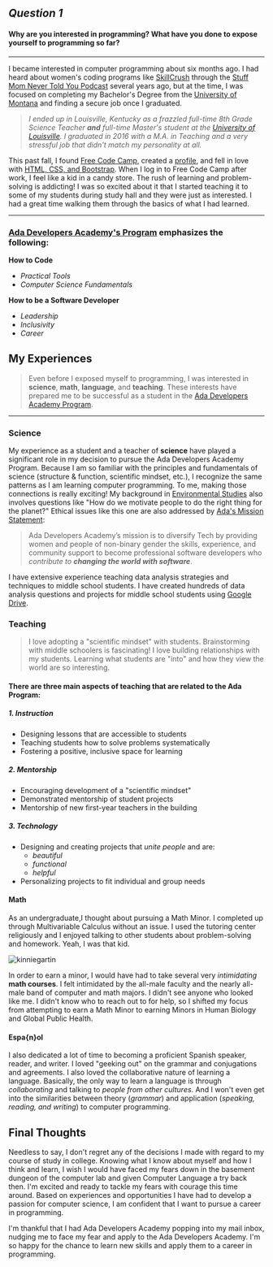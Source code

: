 ## _Question 1_  
#### Why are you interested in programming? What have you done to expose yourself to programming so far?

--- 

I became interested in computer programming about six months ago. I had heard about women's coding programs like [SkillCrush](http://www.skillcrush.com) through the [Stuff Mom Never Told You Podcast](http://www.stuffmomnevertoldyou.com/) several years ago, but at the time, I was focused on completing my Bachelor's Degree from the [University of Montana](http://www.umt.edu/) and finding a secure job once I graduated.  
>_I ended up in Louisville, Kentucky as a frazzled full-time 8th Grade Science Teacher **and** full-time Master's student at the [University of Louisville](http://louisville.edu/). I graduated in 2016 with a M.A. in Teaching and a very stressful job that didn't match my personality at all._  

This past fall, I found [Free Code Camp](freecodecamp.com), created a [profile](freecodecamp.com/larisacarter), and fell in love with [HTML, CSS, and Bootstrap](http://codepen.io/Lari_Michelle/). When I log in to Free Code Camp after work, I feel like a kid in a candy store. The rush of learning and problem-solving is addicting! I was so excited about it that I started teaching it to some of my students during study hall and they were just as interested. I had a great time walking them through the basics of what I had learned. 

---
### [Ada Developers Academy's Program][ADA Program] emphasizes the following:

**How to Code**  
  * _Practical Tools_
  * _Computer Science Fundamentals_ 
  
**How to be a Software Developer**  
  * _Leadership_
  * _Inclusivity_
  * _Career_ 


## My Experiences 
>Even before I exposed myself to programming, I was interested in **science**, **math**, **language**, and **teaching**. These interests have prepared me to be successful as a student in the [Ada Developers Academy Program][ADA Program]. 
--- 

### Science  
My experience as a student and a teacher of **science** have played a significant role in my decision to pursue the Ada Developers Academy Program. Because I am so familiar with the principles and fundamentals of science (structure & function, scientific mindset, etc.), I recognize the same patterns as I am learning computer programming. To me, making those connections is really exciting! 
My background in [Environmental Studies](http://hs.umt.edu/evst/) also involves questions like "How do we motivate people to do the right thing for the planet?" Ethical issues like this one are also addressed by [Ada's Mission Statement](http://adadevelopersacademy.org/program): 
>Ada Developers Academy’s mission is to diversify Tech by providing women and people of non-binary gender the skills, experience, and community support to become professional software developers who _contribute to **changing the world with software**_. 

I have extensive experience teaching data analysis strategies and techniques to middle school students. I have created hundreds of data analysis questions and projects for middle school students using [Google Drive](). 

### Teaching 
>I love adopting a "scientific mindset" with students. Brainstorming with middle schoolers is fascinating! I love building relationships with my students. Learning what students are "into" and how they view the world are so interesting. 

#### There are three main aspects of teaching that are related to the Ada Program:  
##### **1. Instruction** 
 * Designing lessons that are accessible to students  
 * Teaching students how to solve problems systematically  
 * Fostering a positive, inclusive space for learning 
 
##### **2. Mentorship** 
 * Encouraging development of a "scientific mindset"  
 * Demonstrated mentorship of student projects  
 * Mentorship of new first-year teachers in the building 
 
##### **3. Technology** 
 * Designing and creating projects that _unite people_ and are:  
   * _beautiful_  
   * _functional_  
   * _helpful_  
 * Personalizing projects to fit individual and group needs 

#### Math  

As an undergraduate,I thought about pursuing a Math Minor. I completed up through Multivariable Calculus without an issue. I used the tutoring center religiously and I enjoyed talking to other students about problem-solving and homework. Yeah, I was that kid. 

![kinniegartin](http://i44.photobucket.com/albums/f16/Larisa_Carter/Kindergarten_pic_zpsyieiccmq.png)

In order to earn a minor, I would have had to take several very _intimidating_ **math courses**. I felt intimidated by the all-male 
faculty and the nearly all-male band of computer and math majors. I didn't see anyone who looked like me. I didn't know who to reach 
out to for help, so I shifted my focus from attempting to earn a Math Minor to earning Minors in Human Biology and Global Public Health. 

#### Espa{n}ol  

I also dedicated a lot of time to becoming a proficient Spanish speaker, reader, and writer. I loved "geeking out" on the grammar 
and conjugations and agreements. I also loved the collaborative nature of learning a language. Basically, the only way to learn a language is through _collaborating_ and talking to _people from other cultures_. And I won't even get into the similarities between theory (_grammar_) and application (_speaking, reading, and writing_) to computer programming. 

## Final Thoughts

Needless to say, I don't regret any of the decisions I made with regard to my course of study in college. Knowing what I know about myself and how I think and learn, I wish I would have faced my fears down in the basement dungeon of the computer lab and given Computer Language a try back then. I'm excited and ready to tackle my fears with courage this time around. Based on experiences and opportunities I have had to develop a passion for computer science, I am confident that I want to pursue a career in programming. 

I'm thankful that I had Ada Developers Academy popping into my mail inbox, nudging me to face my fear and apply to the Ada Developers Academy. I'm so happy for the chance to learn new skills and apply them to a career in programming.


[ADA Program]: http://adadevelopersacademy.org/program
